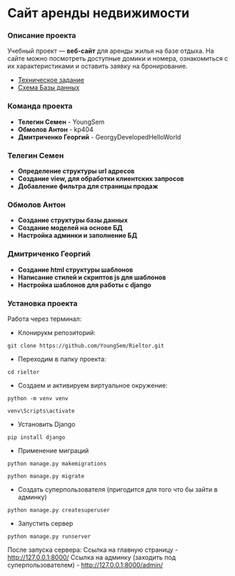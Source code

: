 # Сайт аренды недвижимости
### **Описание проекта**  
Учебный проект — **веб-сайт** для аренды жилья на базе отдыха. На сайте можно посмотреть доступные домики и номера, ознакомиться с их характеристиками и оставить заявку на бронирование.  

- [Техническое задание](%D0%A2%D0%97.md)
- [Схема Базы данных](bd.jpg)

### **Команда проекта**  
- **Телегин Семен** - YoungSem
- **Обмолов Антон** - kp404
- **Дмитриченко Георгий** - GeorgyDevelopedHelloWorld

### **Телегин Семен** 
- **Определение структуры url адресов**
- **Создание view, для обработки клиентских запросов**
- **Добавление фильтра для страницы продаж**

### **Обмолов Антон** 
- **Создание структуры базы данных**
- **Создание моделей на основе БД**
- **Настройка админки и заполнение БД**

### **Дмитриченко Георгий** 
- **Создание html структуры шаблонов**
- **Написание стилей и скриптов js для шаблонов**
- **Настройка шаблонов для работы с django**

### **Установка проекта**  
Работа через терминал:
- Клонирукм репозиторий:
```
git clone https://github.com/YoungSem/Rieltor.git
```
- Переходим в папку проекта:
``` 
cd rieltor
```
- Создаем и активируем виртуальное окружение:
```
python -m venv venv
```
```
venv\Scripts\activate
```
- Установить Django
```
pip install django
```
- Применение миграций
```
python manage.py makemigrations
```
```
python manage.py migrate
```
- Создать суперпользователя (пригодится для того что бы зайти в админку)
```
python manage.py createsuperuser
```
- Запустить сервер
```
python manage.py runserver
```

После запуска сервера:
Ссылка на главную страницу - http://127.0.0.1:8000/
Ссылка на админку (заходить под суперпользователем) - http://127.0.0.1:8000/admin/